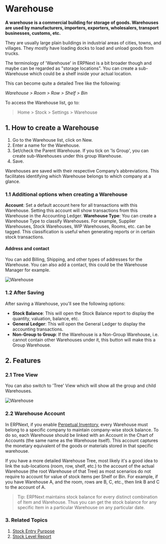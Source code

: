<!-- add-breadcrumbs -->
# Warehouse

**A warehouse is a commercial building for storage of goods. Warehouses are used
by manufacturers, importers, exporters, wholesalers, transport businesses,
customs, etc.**

They are usually large plain buildings in industrial areas of
cities, towns, and villages. They mostly have loading docks to load and unload
goods from trucks.

The terminology of 'Warehouse' in ERPNext is a bit broader though and maybe can be regarded as "storage locations". You can create a sub-Warehouse which could be a shelf inside your actual location. 

This can become quite a detailed Tree like the following:

*Warehouse > Room > Row > Shelf > Bin*

To access the Warehouse list, go to:
> Home > Stock > Settings > Warehouse

## 1. How to create a Warehouse
1. Go to the Warehouse list, click on New.
1. Enter a name for the Warehouse.
1. Set/check the Parent Warehouse. If you tick on 'Is Group', you can create sub-Warehouses under this group Warehouse.
1. Save. 

Warehouses are saved with their respective Company’s abbreviations. This facilitates 
identifying which Warehouse belongs to which company at a glance.

### 1.1 Additional options when creating a Warehouse
**Account**: Set a default account here for all transactions with this Warehouse. Setting this account will show transactions from this Warehouse in the Accounting Ledger.
**Warehouse Type**: You can create a Warehouse Type to classify Warehouses. For example, Supplier Warehouses, Stock Warehouses, WIP Warehouses, Rooms, etc. can be tagged. This classification is useful when generating reports or in certain stock transactions.

#### Address and contact
You can add Billing, Shipping, and other types of addresses for the Warehouse. You can also add a contact, this could be the Warehouse Manager for example.

![Warehouse](/docs/v12/assets/img/stock/warehouse.png)

### 1.2 After Saving
After saving a Warehouse, you'll see the following options:

* **Stock Balance**: This will open the Stock Balance report to display the quantity, valuation, balance, etc.
* **General Ledger**: This will open the General Ledger to display the accounting transactions.
* **Non-Group to Group**: If the Warehouse is a Non-Group Warehouse, i.e. cannot contain other Warehouses under it, this button will make this a Group Warehouse.

## 2. Features

### 2.1 Tree View
You can also switch to 'Tree' View which will show all the group and child Warehouses.

<img class="screenshot" alt="Warehouse" src="{{docs_base_url}}/v12/assets/img/stock/warehouse-tree.png">

### 2.2 Warehouse Account
In ERPNext, if you enable [Perpetual Inventory](/docs/user/manual/en/stock/perpetual-inventory), every Warehouse must belong to a specific company to maintain
company-wise stock balance. To do so, each Warehouse should be linked with an 
Account in the Chart of Accounts (the same name as the Warehouse itself). This account captures the monetary equivalent of the goods or materials stored in that specific warehouse.

If you have a more detailed Warehouse Tree, most likely it's a good idea to link the sub-locations (room, row, shelf, etc.) to the account of the actual Warehouse (the root Warehouse of that Tree) as most 
scenarios do not require to account for value of stock items per Shelf or Bin. For example, if you have Warehouse A, and the room, rows are B, C, etc., then link B and C to the account of A.

> Tip: ERPNext maintains stock balance for every distinct combination
of Item and Warehouse. Thus you can get the stock balance for any specific Item in a particular Warehouse on any particular date.

### 3. Related Topics
1. [Stock Entry Purpose](/docs/user/manual/en/stock/articles/stock-entry-purpose)
1. [Stock Level Report](/docs/user/manual/en/stock/stock-level-report)
